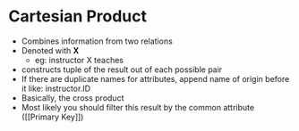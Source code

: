 # Cartesian Product
* Combines information from two relations
* Denoted with **X**
	* eg: instructor X teaches
* constructs tuple of the result out of each possible pair
* If there are duplicate names for attributes, append name of origin before it like: instructor.ID
* Basically, the cross product
* Most likely you should filter this result by the common attribute ([[Primary Key]])

